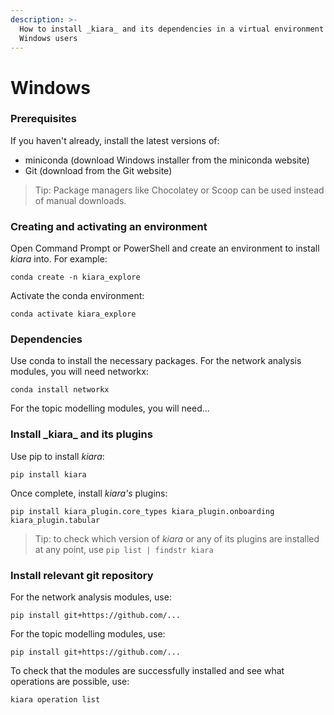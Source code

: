 ```yaml
---
description: >-
  How to install _kiara_ and its dependencies in a virtual environment for
  Windows users
---
```


# Windows

### Prerequisites&#x20;

If you haven't already, install the latest versions of:

* miniconda (download Windows installer from the miniconda website)
* Git (download from the Git website)&#x20;

> Tip: Package managers like Chocolatey or Scoop can be used instead of manual downloads.

### Creating and activating an environment

Open Command Prompt or PowerShell and create an environment to install _kiara_ into. For example:

```⏎
conda create -n kiara_explore
```

Activate the conda environment:&#x20;

```⏎
conda activate kiara_explore
```

### Dependencies

Use conda to install the necessary packages. For the network analysis modules, you will need networkx:&#x20;

```⏎
conda install networkx
```

For the topic modelling modules, you will need...

### Install \_kiara\_ and its plugins

Use pip to install _kiara_:

```⏎
pip install kiara
```

Once complete, install _kiara's_ plugins:

```
pip install kiara_plugin.core_types kiara_plugin.onboarding kiara_plugin.tabular
```

> Tip: to check which version of _kiara_ or any of its plugins are installed at any point, use `pip list | findstr kiara`&#x20;

### Install relevant git repository

For the network analysis modules, use:

```⏎
pip install git+https://github.com/...
```

For the topic modelling modules, use:

```⏎
pip install git+https://github.com/...
```

To check that the modules are successfully installed and see what operations are possible, use:

```⏎
kiara operation list
```
